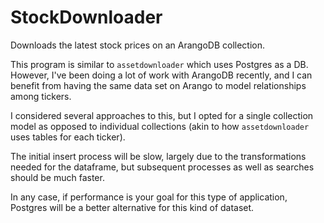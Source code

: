 # StockDownloader
Downloads the latest stock prices on an ArangoDB collection.

This program is similar to `assetdownloader` which uses Postgres as a DB. However, I've been doing a lot of work with ArangoDB recently, and I can benefit from having the same data set on Arango to model relationships among tickers.

I considered several approaches to this, but I opted for a single collection model as opposed to individual collections (akin to how `assetdownloader` uses tables for each ticker).

The initial insert process will be slow, largely due to the transformations needed for the dataframe, but subsequent processes as well as searches should be much faster. 

In any case, if performance is your goal for this type of application, Postgres will be a better alternative for this kind of dataset.